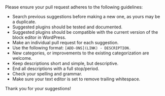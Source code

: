 Please ensure your pull request adheres to the following guidelines:

- Search previous suggestions before making a new one, as yours may be a duplicate.
- Suggested plugins should be tested and documented.
- Suggested plugins should be compatible with the current version of the block editor in WordPress.
- Make an individual pull request for each suggestion.
- Use the following format: `[ADD-ONS](LINK) - DESCRIPTION.`
- New categories, or improvements to the existing categorization are welcome.
- Keep descriptions short and simple, but descriptive.
- End all descriptions with a full stop/period.
- Check your spelling and grammar.
- Make sure your text editor is set to remove trailing whitespace.

Thank you for your suggestions!
